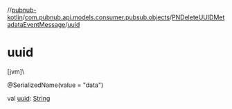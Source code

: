 //[pubnub-kotlin](../../../index.md)/[com.pubnub.api.models.consumer.pubsub.objects](../index.md)/[PNDeleteUUIDMetadataEventMessage](index.md)/[uuid](uuid.md)

# uuid

[jvm]\

@SerializedName(value = &quot;data&quot;)

val [uuid](uuid.md): [String](https://kotlinlang.org/api/latest/jvm/stdlib/kotlin/-string/index.html)

